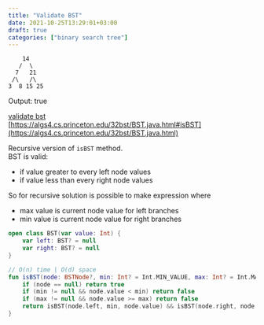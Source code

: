 ```yaml
---
title: "Validate BST"
date: 2021-10-25T13:29:01+03:00
draft: true
categories: ["binary search tree"]
---
```


        14
       /  \
      7   21
     /\   /\
    3  8 15 25

Output: true

[validate bst](https://github.com/solairerove/algs4-leprosorium/blob/master/src/main/kotlin/com/github/solairerove/algs4/leprosorium/binary_search_tree/ValidateBST.kt) \
[https://algs4.cs.princeton.edu/32bst/BST.java.html#isBST](https://algs4.cs.princeton.edu/32bst/BST.java.html)

Recursive version of `isBST` method. \
BST is valid:
 - if value greater to every left node values
 - if value less than every right node values

So for recursive solution is possible to make expression where
 - max value is current node value for left branches
 - min value is current node value for right branches

```kotlin
open class BST(var value: Int) {
    var left: BST? = null
    var right: BST? = null
}

// O(n) time | O(d) space
fun isBST(node: BSTNode?, min: Int? = Int.MIN_VALUE, max: Int? = Int.MAX_VALUE): Boolean {
    if (node == null) return true
    if (min != null && node.value < min) return false
    if (max != null && node.value >= max) return false
    return isBST(node.left, min, node.value) && isBST(node.right, node.value, max)
}
```
